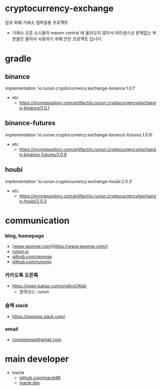 # cryptocurrency-exchange
암호 화폐 거래소 컴파일용 프로젝트

- 거래소 오픈 소스들이 maven central 에 올라오지 않아서 라이센스상 문제없는 부분들은 올려서 사용하기 위해 만든 프로젝트 입니다.


# gradle
## binance
implementation 'io.runon.cryptocurrency:exchange-binance:1.0.1'
- etc
  - https://mvnrepository.com/artifact/io.runon.cryptocurrency/exchange-binance/1.0.1

## binance-futures
implementation 'io.runon.cryptocurrency:exchange-binance-futures:1.0.9'
- etc
  - https://mvnrepository.com/artifact/io.runon.cryptocurrency/exchange-binance-futures/1.0.9

## houbi
implementation 'io.runon.cryptocurrency:exchange-houbi:2.0.3'
- etc
  - https://mvnrepository.com/artifact/io.runon.cryptocurrency/exchange-houbi/2.0.3


# communication
### blog, homepage
- [www.seomse.com](https://www.seomse.com/)
- [runon.io](https://runon.io)
- [github.com/seomse](https://github.com/seomse)
- [github.com/runonio](https://github.com/runonio)

### 카카오톡 오픈톡
- https://open.kakao.com/o/g6vzOKqb
    - 참여코드: runon

### 슬랙 slack
- https://seomse.slack.com/

### email
- comseomse@gmail.com


# main developer
- macle
    -  [github.com/macle86](https://github.com/macle86)
    -  [macle.dev](https://macle.dev)
